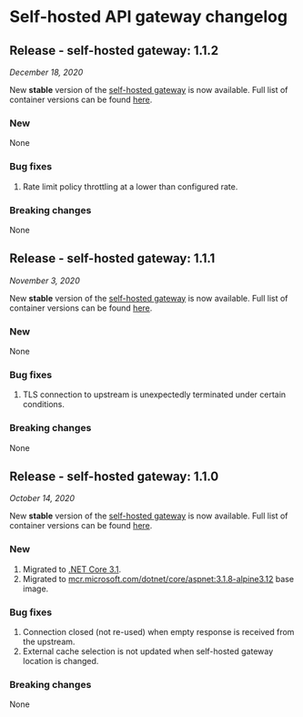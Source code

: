 # Self-hosted API gateway changelog

## Release - self-hosted gateway: 1.1.2

*December 18, 2020*

New **stable** version of the [self-hosted gateway](https://aka.ms/apim/shgw/overview) is now available. Full list of container versions can be found [here](https://mcr.microsoft.com/v2/azure-api-management/gateway/tags/list).

### New

None

### Bug fixes

1. Rate limit policy throttling at a lower than configured rate.

### Breaking changes

None

## Release - self-hosted gateway: 1.1.1

*November 3, 2020*

New **stable** version of the [self-hosted gateway](https://aka.ms/apim/shgw/overview) is now available. Full list of container versions can be found [here](https://mcr.microsoft.com/v2/azure-api-management/gateway/tags/list).

### New

None

### Bug fixes

1. TLS connection to upstream is unexpectedly terminated under certain conditions.

### Breaking changes

None

## Release - self-hosted gateway: 1.1.0

*October 14, 2020*

New **stable** version of the [self-hosted gateway](https://aka.ms/apim/shgw/overview) is now available. Full list of container versions can be found [here](https://mcr.microsoft.com/v2/azure-api-management/gateway/tags/list).

### New

1. Migrated to [.NET Core 3.1](https://docs.microsoft.com/dotnet/core/whats-new/dotnet-core-3-1).
2. Migrated to [mcr.microsoft.com/dotnet/core/aspnet:3.1.8-alpine3.12]() base image.

### Bug fixes

1. Connection closed (not re-used) when empty response is received from the upstream.
2. External cache selection is not updated when self-hosted gateway location is changed.

### Breaking changes

None
